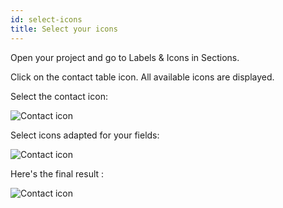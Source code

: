 ```yaml
---
id: select-icons
title: Select your icons
---
```


Open your project and go to Labels & Icons in Sections.

Click on the contact table icon. All available icons are displayed.

Select the contact icon:

![Contact icon](assets/en/custom-icons/contact-icon.png)

Select icons adapted for your fields:

![Contact icon](assets/en/custom-icons/field-icons.png)

Here's the final result :

![Contact icon](assets/en/custom-icons/custom-icons-final-result.png)